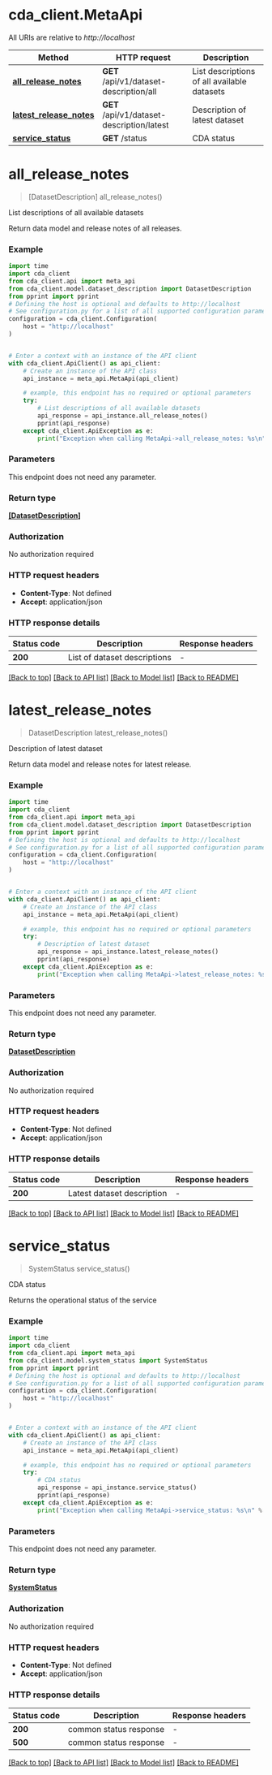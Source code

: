 # cda_client.MetaApi

All URIs are relative to *http://localhost*

Method | HTTP request | Description
------------- | ------------- | -------------
[**all_release_notes**](MetaApi.md#all_release_notes) | **GET** /api/v1/dataset-description/all | List descriptions of all available datasets
[**latest_release_notes**](MetaApi.md#latest_release_notes) | **GET** /api/v1/dataset-description/latest | Description of latest dataset
[**service_status**](MetaApi.md#service_status) | **GET** /status | CDA status


# **all_release_notes**
> [DatasetDescription] all_release_notes()

List descriptions of all available datasets

Return data model and release notes of all releases.

### Example

```python
import time
import cda_client
from cda_client.api import meta_api
from cda_client.model.dataset_description import DatasetDescription
from pprint import pprint
# Defining the host is optional and defaults to http://localhost
# See configuration.py for a list of all supported configuration parameters.
configuration = cda_client.Configuration(
    host = "http://localhost"
)


# Enter a context with an instance of the API client
with cda_client.ApiClient() as api_client:
    # Create an instance of the API class
    api_instance = meta_api.MetaApi(api_client)

    # example, this endpoint has no required or optional parameters
    try:
        # List descriptions of all available datasets
        api_response = api_instance.all_release_notes()
        pprint(api_response)
    except cda_client.ApiException as e:
        print("Exception when calling MetaApi->all_release_notes: %s\n" % e)
```


### Parameters
This endpoint does not need any parameter.

### Return type

[**[DatasetDescription]**](DatasetDescription.md)

### Authorization

No authorization required

### HTTP request headers

 - **Content-Type**: Not defined
 - **Accept**: application/json


### HTTP response details
| Status code | Description | Response headers |
|-------------|-------------|------------------|
**200** | List of dataset descriptions |  -  |

[[Back to top]](#) [[Back to API list]](../README.md#documentation-for-api-endpoints) [[Back to Model list]](../README.md#documentation-for-models) [[Back to README]](../README.md)

# **latest_release_notes**
> DatasetDescription latest_release_notes()

Description of latest dataset

Return data model and release notes for latest release.

### Example

```python
import time
import cda_client
from cda_client.api import meta_api
from cda_client.model.dataset_description import DatasetDescription
from pprint import pprint
# Defining the host is optional and defaults to http://localhost
# See configuration.py for a list of all supported configuration parameters.
configuration = cda_client.Configuration(
    host = "http://localhost"
)


# Enter a context with an instance of the API client
with cda_client.ApiClient() as api_client:
    # Create an instance of the API class
    api_instance = meta_api.MetaApi(api_client)

    # example, this endpoint has no required or optional parameters
    try:
        # Description of latest dataset
        api_response = api_instance.latest_release_notes()
        pprint(api_response)
    except cda_client.ApiException as e:
        print("Exception when calling MetaApi->latest_release_notes: %s\n" % e)
```


### Parameters
This endpoint does not need any parameter.

### Return type

[**DatasetDescription**](DatasetDescription.md)

### Authorization

No authorization required

### HTTP request headers

 - **Content-Type**: Not defined
 - **Accept**: application/json


### HTTP response details
| Status code | Description | Response headers |
|-------------|-------------|------------------|
**200** | Latest dataset description |  -  |

[[Back to top]](#) [[Back to API list]](../README.md#documentation-for-api-endpoints) [[Back to Model list]](../README.md#documentation-for-models) [[Back to README]](../README.md)

# **service_status**
> SystemStatus service_status()

CDA status

Returns the operational status of the service

### Example

```python
import time
import cda_client
from cda_client.api import meta_api
from cda_client.model.system_status import SystemStatus
from pprint import pprint
# Defining the host is optional and defaults to http://localhost
# See configuration.py for a list of all supported configuration parameters.
configuration = cda_client.Configuration(
    host = "http://localhost"
)


# Enter a context with an instance of the API client
with cda_client.ApiClient() as api_client:
    # Create an instance of the API class
    api_instance = meta_api.MetaApi(api_client)

    # example, this endpoint has no required or optional parameters
    try:
        # CDA status
        api_response = api_instance.service_status()
        pprint(api_response)
    except cda_client.ApiException as e:
        print("Exception when calling MetaApi->service_status: %s\n" % e)
```


### Parameters
This endpoint does not need any parameter.

### Return type

[**SystemStatus**](SystemStatus.md)

### Authorization

No authorization required

### HTTP request headers

 - **Content-Type**: Not defined
 - **Accept**: application/json


### HTTP response details
| Status code | Description | Response headers |
|-------------|-------------|------------------|
**200** | common status response |  -  |
**500** | common status response |  -  |

[[Back to top]](#) [[Back to API list]](../README.md#documentation-for-api-endpoints) [[Back to Model list]](../README.md#documentation-for-models) [[Back to README]](../README.md)

